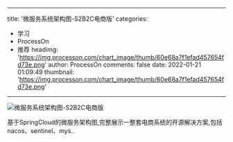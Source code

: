 
---
title: '微服务系统架构图-S2B2C电商版'
categories: 
 - 学习
 - ProcessOn
 - 推荐
headimg: 'https://img.processon.com/chart_image/thumb/60e68a7f1efad457654fd73e.png'
author: ProcessOn
comments: false
date: 2022-01-21 01:09:49
thumbnail: 'https://img.processon.com/chart_image/thumb/60e68a7f1efad457654fd73e.png'
---

<div>   
<img class="thumb" alt="微服务系统架构图-S2B2C电商版" src="https://img.processon.com/chart_image/thumb/60e68a7f1efad457654fd73e.png" referrerpolicy="no-referrer">
<p>基于SpringCloud的微服务架构图,完整展示一整套电商系统的开源解决方案,包括nacos、sentinel、mys..</p>  
</div>
            